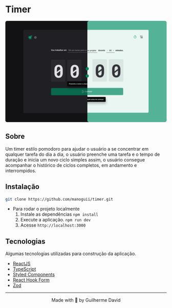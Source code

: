 # Timer

<img
  alt='Imagem do projeto'
  src='public/timer.png'
/>

## Sobre

Um timer estilo pomodoro para ajudar o usuário a se concentrar em qualquer tarefa do dia a dia, o usuário preenche uma tarefa e o tempo de duração e inicia um novo ciclo simples assim, o usuário consegue acompanhar o histórico de ciclos completos, em andamento e interrompidos.

## Instalação

```bash title="Clone o repositório"
git clone https://github.com/manoguii/timer.git
```

- Para rodar o projeto localmente
  1. Instale as dependências ```npm install```
  2. Execute a aplicação. ```npm run dev```
  3. Acesse `http://localhost:3000`

## Tecnologias

Algumas tecnologias utilizadas para construção da aplicação.

- [ReactJS](https://reactjs.org/)
- [TypeScript](https://www.typescriptlang.org/)
- [Styled Components](https://styled-components.com/)
- [React Hook Form](https://www.react-hook-form.com/)
- [Zod](https://zod.dev/)

---

<center>Made with 💙 by Guilherme David</center>
